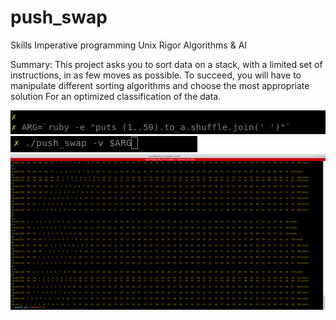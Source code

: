 # push_swap
 Skills
Imperative programming
Unix
Rigor
Algorithms & AI 

Summary: This project asks you to sort data on a stack, with a limited set of instructions, in as few moves as possible.
To succeed, you will have to manipulate different sorting algorithms and choose the most appropriate solution For an optimized classification of the data.

![Screenshot](usg.png)
![Screenshot](usg2.png)
![Screenshot](usg3.png)

